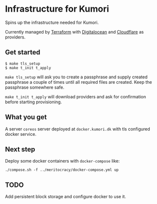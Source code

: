 # Infrastructure for Kumori

Spins up the infrastructure needed for Kumori.

Currently managed by [Terraform](https://www.terraform.io/) with
[Digitalocean](https://www.digitalocean.com/) and
[Cloudflare](https://www.cloudflare.com/) as providers.

## Get started

    $ make tls_setup
    $ make t_init t_apply

`make tls_setup` will ask you to create a passphrase and supply created passphrase
a couple of times until all required files are created. Keep the passphrase
somewhere safe.

`make t_init t_apply` will download providers and ask for confirmation before
starting provisioning.

## What you get

A server `coreos` server deployed at `docker.kumori.dk` with tls configured docker service.

## Next step

Deploy some docker containers with `docker-compose` like:

    ./compose.sh -f ../meritocracy/docker-compose.yml up

## TODO

Add persistent block storage and configure docker to use it.
